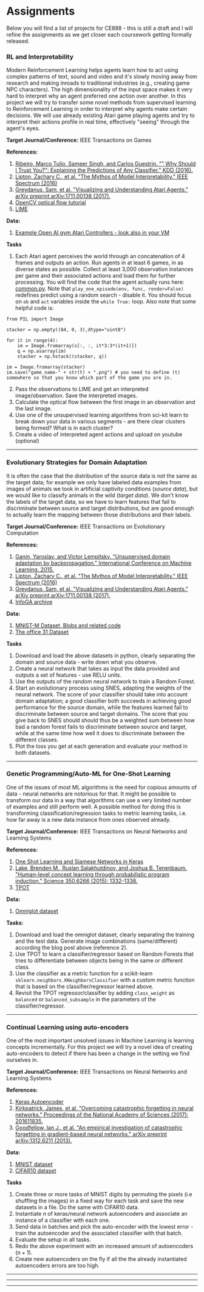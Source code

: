 # Assignments

Below you will find a list of projects for CE888 - this is still a draft and I will refine the assignments as we get closer each coursework getting formally released. 




### RL and Interpretability

Modern Reinforcement Learning helps agents learn how to act using complex patterns of text, sound and video and it's slowly moving away from research and making inroads to traditional industries (e.g., creating game NPC characters). The high dimensionality of the input space makes it very hard to interpret why an agent preferred one action over another. In this project we will try to transfer some novel methods from supervised learning to Reinforcement Learning in order to interpret why agents make certain decisions. We will use already existing Atari game playing agents and try to interpret their actions profile in real time, effectively "seeing" through the agent's eyes.

**Target Journal/Conference:** IEEE Transactions on Games



**References:**

1. [Ribeiro, Marco Tulio, Sameer Singh, and Carlos Guestrin. "" Why Should I Trust You?": Explaining the Predictions of Any Classifier." KDD (2016).](https://arxiv.org/pdf/1602.04938v3)
2. [Lipton, Zachary C., et al. "The Mythos of Model Interpretability." IEEE Spectrum (2016)](http://zacklipton.com/media/papers/mythos_model_interpretability_lipton2016.pdf)
3. [Greydanus, Sam, et al. "Visualizing and Understanding Atari Agents." arXiv preprint arXiv:1711.00138 (2017).](https://arxiv.org/pdf/1711.00138)
4. [OpenCV optical flow tutorial](https://docs.opencv.org/3.3.1/d7/d8b/tutorial_py_lucas_kanade.html)
2. [LIME](https://github.com/marcotcr/lime)

**Data:** 

1. [Example Open AI gym Atari Controllers - look also in your VM](https://github.com/ppwwyyxx/tensorpack/tree/master/examples/A3C-Gym)


**Tasks**

1. Each Atari agent perceives the world through an concatenation of 4 frames and outputs an action. Run agents in at least 6 games, in as diverse states as possible. Collect at least 3,000 observation instances per game and their associated actions and load them for further processing. You will find the code that the agent actually runs here: [common.py](https://github.com/ppwwyyxx/tensorpack/blob/master/examples/DeepQNetwork/common.py). Note that `play_one_episode(env, func, render=False)` redefines predict using a random search - disable it. You should focus on `ob` and `act` variables inside the `while True:` loop. Also note that some helpful code is: 

~~~{Python}
from PIL import Image

stacker = np.empty((84, 0, 3),dtype="uint8")

for it in range(4):
	im = Image.fromarray(s[:, :, it*3:3*(it+1)])
    q = np.asarray(im)
    stacker = np.hstack((stacker, q))

im = Image.fromarray(stacker)
im.save("game_name-" + str(t) + ".png") # you need to define (t) somewhere so that you know which part of the game you are in. 
~~~


2. Pass the observations to LIME and get an interpreted image/observation. Save the interpreted images. 
3. Calculate the optical flow between the first image in an observation and the last image.  
4. Use one of the unsupervised learning algorithms from sci-kit learn to break down your data in various segments - are there clear clusters being formed? What is in each cluster? 
5. Create a video of interpreted agent actions and upload on youtube (optional)


* * *

### Evolutionary Strategies for Domain Adaptation

It is often the case that the distribution of the source data is not the same as the target data; for example we only have labeled data examples from images of animals we took in artificial captivity conditions (*source data*), but we would like to classify animals in the wild (*target data*). We don't know the labels of the target data, so we have to learn features that fail to discriminate between source and target distributions, but are good enough to actually learn the mapping between those distributions and their labels.

**Target Journal/Conference:** IEEE Transactions on Evolutionary Computation


**References:**

1. [Ganin, Yaroslav, and Victor Lempitsky. "Unsupervised domain adaptation by backpropagation." International Conference on Machine Learning. 2015.](http://proceedings.mlr.press/v37/ganin15.html)
2. [Lipton, Zachary C., et al. "The Mythos of Model Interpretability." IEEE Spectrum (2016)](http://zacklipton.com/media/papers/mythos_model_interpretability_lipton2016.pdf)
3. [Greydanus, Sam, et al. "Visualizing and Understanding Atari Agents." arXiv preprint arXiv:1711.00138 (2017).](https://arxiv.org/pdf/1711.00138)
4. [InfoGA archive](https://github.com/ssamot/infoGA)


**Data:** 


1. [MNIST-M Dataset, Blobs and related code](https://github.com/pumpikano/tf-dann) 
2. [The office 31 Dataset](https://github.com/jindongwang/transferlearning/blob/master/doc/dataset.md#office-31)


**Tasks**

1. Download and load the above datasets in python, clearly separating the domain and source data - write down what you observe. 
2. Create a neural network that takes as input the data provided and outputs a set of features - use RELU units. 
3. Use the outputs of the random neural network to train a Random Forest. 
4. Start an evolutionary process using SNES, adapting the weights of the neural network. The score of your classifier should take into account domain adaptation; a good classifier both succeeds in achieving good performance for the source domain, while the features learned fail to discriminate between source and target domains. The score that you give back to SNES should should thus be a weighted sum between how bad a random forest fails to discriminate between source and target, while at the same time how well it does to discriminate between the different classes. 
5. Plot the loss you get at each generation and evaluate your method in both datasets.


* * *

### Genetic Programming/Auto-ML for One-Shot Learning

One of the issues of most ML algorithms is the need for copious amounts of data - neural networks are notorious for that. It might be possible to transform our data in a way that algorithms can use a very limited number of examples and still perform well. A possible method for doing this is transforming classification/regression tasks to metric learning tasks, i.e. how far away is a new data instance from ones observed already.  


**Target Journal/Conference:** IEEE Transactions on Neural Networks and Learning Systems


**References:**

1. [One Shot Learning and Siamese Networks in Keras](https://sorenbouma.github.io/blog/oneshot/)
2. [Lake, Brenden M., Ruslan Salakhutdinov, and Joshua B. Tenenbaum. "Human-level concept learning through probabilistic program induction." Science 350.6266 (2015): 1332-1338.](https://staff.fnwi.uva.nl/t.e.j.mensink/zsl2016/zslpubs/lake15science.pdf)
3. [TPOT](https://github.com/EpistasisLab/tpot)

**Data:** 


1. [Omniglot dataset](https://github.com/brendenlake/omniglot) 

**Tasks:**

1. Download and load the omniglot dataset, clearly separating the training and the test data. Generate image combinations (same/different) according the blog post above (reference 2).
2. Use TPOT to learn a classifier/regressor based on Random Forests that tries to differentiate between objects being in the same or different class. 
3. Use the classifier as a metric function for a scikit-learn `sklearn.neighbors.KNeighborsClassifier` with a custom metric function that is based on the classifier/regressor learned above. 
4. Revisit the TPOT regressor/classifier by adding `class_weight` as `balanced` or `balanced_subsample` in the parameters of the classifier/regressor.




* * *

### Continual Learning using auto-encoders

One of the most important unsolved issues in Machine Learning is learning concepts incrementally. For this project we will try a novel idea of creating auto-encoders to detect if there has been a change in the setting we find ourselves in. 

**Target Journal/Conference:** IEEE Transactions on Neural Networks and Learning Systems


**References:**

1. [Keras Autoencoder](https://blog.keras.io/building-autoencoders-in-keras.html)
1. [Kirkpatrick, James, et al. "Overcoming catastrophic forgetting in neural networks." Proceedings of the National Academy of Sciences (2017): 201611835.](http://www.pnas.org/content/114/13/3521.full)
1. [Goodfellow, Ian J., et al. "An empirical investigation of catastrophic forgetting in gradient-based neural networks." arXiv preprint arXiv:1312.6211 (2013).](https://arxiv.org/pdf/1312.6211.pdf)

**Data:** 

1. [MNIST dataset](https://github.com/keras-team/keras/blob/master/examples/mnist_cnn.py)
1. [CIFAR10 dataset](https://github.com/keras-team/keras/blob/master/examples/cifar10_cnn.py)


**Tasks**

1. Create three or more tasks of MNIST digits by permuting the pixels (i.e shuffling the images) in a fixed way for each task and save the new datasets in a file. Do the same with CIFAR10 data. 
2. Instantiate $n$ of keras/neural network autoencoders and associate an instance of a classifier with each one.
3. Send data in batches and pick the auto-encoder with the lowest error - train the autoencoder and the associated classifier with that batch.
4. Evaluate the setup in all tasks.
5. Redo the above experiment with an increased amount of autoencoders ($n+1$). 
6. Create new autoencoders on the fly if all the the already instantiated autoencoders errors are too high. 

* * * 


* * *

* * *

